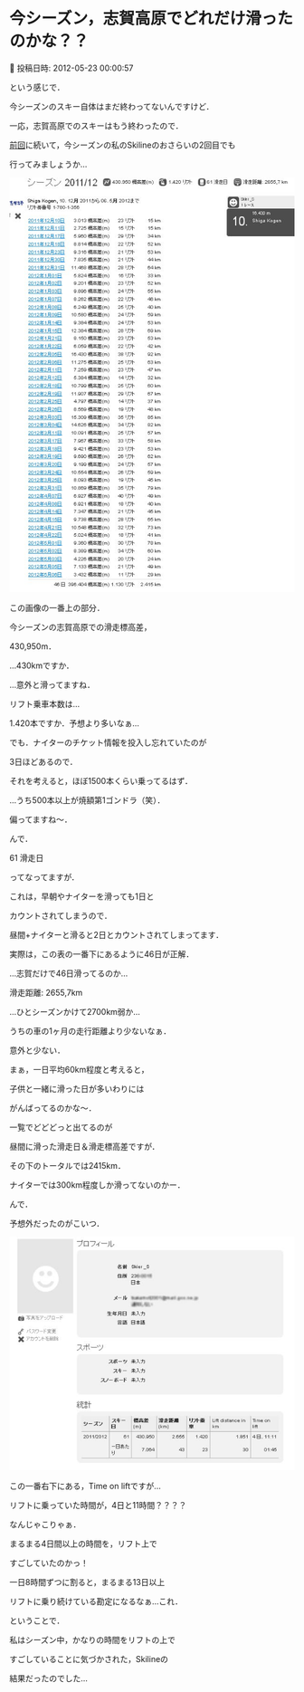 # 今シーズン，志賀高原でどれだけ滑ったのかな？？

📅 投稿日時: 2012-05-23 00:00:57

という感じで．





今シーズンのスキー自体はまだ終わってないんですけど．


一応，志賀高原でのスキーはもう終わったので．





[前回](e980c23b24939a374b74c3e0c03402b86.md)に続いて，今シーズンの私のSkilineのおさらいの2回目でも


行ってみましょうか…







![4a135f3fe429168e4e69e79222d7d824.jpg](images/4a135f3fe429168e4e69e79222d7d824.jpg)




この画像の一番上の部分．





今シーズンの志賀高原での滑走標高差，


430,950m．


…430kmですか．


…意外と滑ってますね．





リフト乗車本数は…


1.420本ですか．予想より多いなぁ…


でも．ナイターのチケット情報を投入し忘れていたのが


3日ほどあるので．


それを考えると，ほぼ1500本くらい乗ってるはず．


…うち500本以上が焼額第1ゴンドラ（笑）．


偏ってますね～．





んで．


61 滑走日


ってなってますが．


これは，早朝やナイターを滑っても1日と


カウントされてしまうので．


昼間+ナイターと滑ると2日とカウントされてしまってます．


実際は，この表の一番下にあるように46日が正解．


…志賀だけで46日滑ってるのか…





滑走距離: 2655,7km


…ひとシーズンかけて2700km弱か…


うちの車の1ヶ月の走行距離より少ないなぁ．


意外と少ない．


まぁ，一日平均60km程度と考えると，


子供と一緒に滑った日が多いわりには


がんばってるのかな～．





一覧でどどどっと出てるのが


昼間に滑った滑走日＆滑走標高差ですが．


その下のトータルでは2415km．


ナイターでは300km程度しか滑ってないのかー．





んで．


予想外だったのがこいつ．




![bf327bac5df33ee88f596aa89650fdb0.jpg](images/bf327bac5df33ee88f596aa89650fdb0.jpg)




この一番右下にある，Time on liftですが…


リフトに乗っていた時間が，4日と11時間？？？？


なんじゃこりゃぁ．


まるまる4日間以上の時間を，リフト上で


すごしていたのかっ！





一日8時間ずつに割ると，まるまる13日以上


リフトに乗り続けている勘定になるなぁ…これ．





ということで．


私はシーズン中，かなりの時間をリフトの上で


すごしていることに気づかされた，Skilineの


結果だったのでした…

